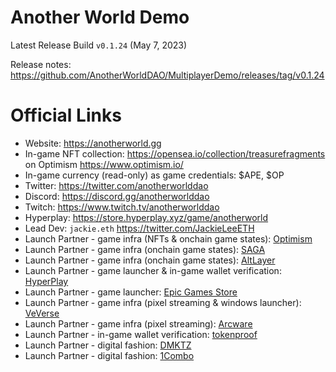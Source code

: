 Another World Demo
===
Latest Release Build `v0.1.24` (May 7, 2023)

Release notes: https://github.com/AnotherWorldDAO/MultiplayerDemo/releases/tag/v0.1.24

Official Links
===
- Website: https://anotherworld.gg
- In-game NFT collection: https://opensea.io/collection/treasurefragments on Optimism https://www.optimism.io/
- In-game currency (read-only) as game credentials: $APE, $OP
- Twitter: https://twitter.com/anotherworlddao
- Discord: https://discord.gg/anotherworlddao
- Twitch: https://www.twitch.tv/anotherworlddao
- Hyperplay: https://store.hyperplay.xyz/game/anotherworld
- Lead Dev: `jackie.eth` https://twitter.com/JackieLeeETH
- Launch Partner - game infra (NFTs & onchain game states): [Optimism](https://www.optimism.io/)
- Launch Partner - game infra (onchain game states): [SAGA](https://saga.xyz/)
- Launch Partner - game infra (onchain game states): [AltLayer](https://altlayer.io/)
- Launch Partner - game launcher & in-game wallet verification: [HyperPlay](https://www.hyperplay.xyz/)
- Launch Partner - game launcher: [Epic Games Store](https://store.epicgames.com/)
- Launch Partner - game infra (pixel streaming & windows launcher): [VeVerse](https://veverse.com/)
- Launch Partner - game infra (pixel streaming): [Arcware](https://arcware.com/)
- Launch Partner - in-game wallet verification: [tokenproof](https://tokenproof.xyz/)
- Launch Partner - digital fashion: [DMKTZ](https://dmktz.io/)
- Launch Partner - digital fashion: [1Combo](https://testnet.1combo.io/)
